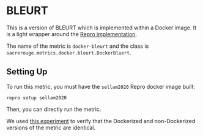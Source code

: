# BLEURT
This is a version of BLEURT which is implemented within a Docker image.
It is a light wrapper around the [Repro implementation](https://github.com/danieldeutsch/repro/tree/master/models/sellam2020).

The name of the metric is `docker-bleurt` and the class is `sacrerouge.metrics.docker.bleurt.DockerBluert`.

## Setting Up
To run this metric, you must have the `sellam2020` Repro docker image built:
```shell script
repro setup sellam2020
```
Then, you can directly run the metric.

We used [this experiment](../../../experiments/docker/bleurt/run.sh) to verify that the Dockerized and non-Dockerized versions of the metric are identical. 